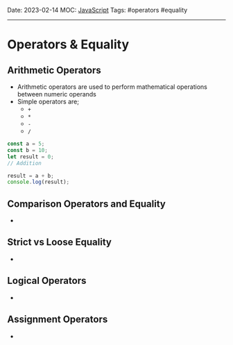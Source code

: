 Date: 2023-02-14
MOC: [JavaScript](../../1.%20MOC/JavaScript.md)
Tags: #operators #equality

---
# Operators & Equality

## Arithmetic Operators
* Arithmetic operators are used to perform mathematical operations between numeric operands
* Simple operators are;
	* `+`
	* `*`
	* `-`
	* `/`
```JavaScript
const a = 5;
const b = 10;
let result = 0;
// Addition

result = a + b;
console.log(result);
```




## Comparison Operators and Equality
* 

## Strict vs Loose Equality
* 

## Logical Operators
* 

## Assignment Operators
* 

